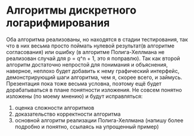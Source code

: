 # Алгоритмы дискретного логарифмирования

Оба алгоритма реализованы, но находятся в стадии тестирования, так что в них весьма просто поймать нулевой результат(в алгоритме согласования) или ошибку (в алгоритме Полига-Хеллмана не реализован случай для p = q^n + 1, это я поправлю). Так как второй алгоритм достаточно непростой для понимания и объяснения, наверное, неплохо будет добавить к нему графический интерфейс, демонстрирующий шаги алгоритма, чем я, скорее всего, и займусь. Презентация пока тоже весьма условна, поэтому ещё будет дорабатываться в плане понятности изложения. Не совсем понятно изложены (по моему мнению) и будут исправляться: 
1. оценка сложности алгоритмов
2. доказательство корректности алгоритма
3. основной алгоритм реализации Полига-Хеллмана (напишу более подробно и понятно, ссылаясь на упрощенный пример)
